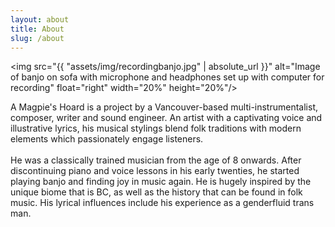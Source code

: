 ```yaml
---
layout: about
title: About
slug: /about
---
```

<img src="{{ "assets/img/recordingbanjo.jpg" | absolute_url }}" alt="Image of banjo on sofa with microphone and headphones set up with computer for recording" float="right" width="20%" height="20%"/> 

A Magpie's Hoard is a project by a Vancouver-based multi-instrumentalist, composer, writer and sound engineer. An artist with a captivating voice and illustrative lyrics, his musical stylings blend folk traditions with modern elements which passionately engage listeners.
<br>
<br>
He was a classically trained musician from the age of 8 onwards. After discontinuing piano and voice lessons in his early twenties, he started playing banjo and finding joy in music again. He is hugely inspired by the unique biome that is BC, as well as the history that can be found in folk music. His lyrical influences include his experience as a genderfluid trans man.
<br>
<br>
